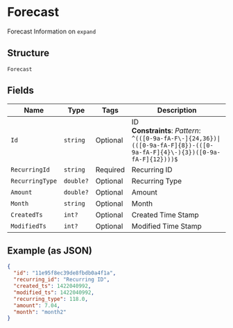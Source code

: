 
# Forecast

Forecast Information on `expand`

## Structure

`Forecast`

## Fields

| Name | Type | Tags | Description |
|  --- | --- | --- | --- |
| `Id` | `string` | Optional | ID<br>**Constraints**: *Pattern*: `^(([0-9a-fA-F\-]{24,36})\|(([0-9a-fA-F]{8})-(([0-9a-fA-F]{4}\-){3})([0-9a-fA-F]{12})))$` |
| `RecurringId` | `string` | Required | Recurring ID |
| `RecurringType` | `double?` | Optional | Recurring Type |
| `Amount` | `double?` | Optional | Amount |
| `Month` | `string` | Optional | Month |
| `CreatedTs` | `int?` | Optional | Created Time Stamp |
| `ModifiedTs` | `int?` | Optional | Modified Time Stamp |

## Example (as JSON)

```json
{
  "id": "11e95f8ec39de8fbdb0a4f1a",
  "recurring_id": "Recurring ID",
  "created_ts": 1422040992,
  "modified_ts": 1422040992,
  "recurring_type": 118.0,
  "amount": 7.04,
  "month": "month2"
}
```

